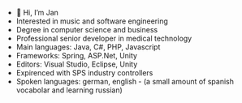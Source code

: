 - 👋 Hi, I’m Jan
- Interested in music and software engineering
- Degree in computer science and business
- Professional senior developer in medical technology
- Main languages: Java, C#, PHP, Javascript
- Frameworks: Spring, ASP.Net, Unity
- Editors: Visual Studio, Eclipse, Unity
- Expirenced with SPS industry controllers
- Spoken languages: german, english - (a small amount of spanish vocabolar and learning russian)
<!---
JanW95/JanW95 is a ✨ special ✨ repository because its `README.md` (this file) appears on your GitHub profile.
You can click the Preview link to take a look at your changes.
--->
